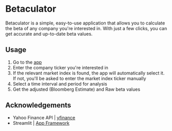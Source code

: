 # Betaculator
Betaculator is a simple, easy-to-use application that allows you to calculate the beta of any company you're interested in. With just a few clicks, you can get accurate and up-to-date beta values.

## Usage
1.  Go to the [app](https://safi842-betaculator-betaculator-p6imgg.streamlit.app/)
2. Enter the company ticker you're interested in
3. If the relevant market index is found, the app will automatically select it. If not, you'll be asked to enter the market index ticker manually
4. Select a time interval and period for analysis
5. Get the adjusted (Bloomberg Estimate) and Raw beta values

## Acknowledgements
- Yahoo Finance API | [yfinance](https://github.com/ranaroussi/yfinance)
- Streamlit | [App Framework](streamlit.io)
